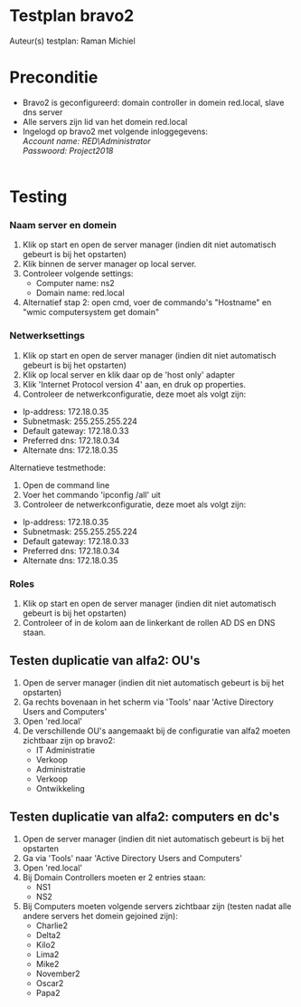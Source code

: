 # Testplan bravo2

Auteur(s) testplan: Raman Michiel

# Preconditie
- Bravo2 is geconfigureerd: domain controller in domein red.local, slave dns server <br>
- Alle servers zijn lid van het domein red.local
- Ingelogd op bravo2 met volgende inloggegevens: <br>
    *Account name: RED\Administrator* <br>
    *Passwoord: Project2018* <br>
  <br> 
# Testing

### Naam server en domein
1. Klik op start en open de server manager (indien dit niet automatisch gebeurt is bij het opstarten)
2. Klik binnen de server manager op local server. 
3. Controleer volgende settings:
   - Computer name: ns2
   - Domain name: red.local
4. Alternatief stap 2: open cmd, voer de commando's "Hostname" en "wmic computersystem get domain"

### Netwerksettings
1. Klik op start en open de server manager (indien dit niet automatisch gebeurt is bij het opstarten)
2. Klik op local server en klik daar op de 'host only' adapter
3. Klik 'Internet Protocol version 4' aan, en druk op properties.
4. Controleer de netwerkconfiguratie, deze moet als volgt zijn: <br>
  - Ip-address: 172.18.0.35 <br>
  - Subnetmask: 255.255.255.224 <br>
  - Default gateway: 172.18.0.33 <br>
  - Preferred dns: 172.18.0.34 <br>
  - Alternate dns: 172.18.0.35  <br>
  
Alternatieve testmethode:
1. Open de command line 
2. Voer het commando 'ipconfig /all' uit
3. Controleer de netwerkconfiguratie, deze moet als volgt zijn:
  - Ip-address: 172.18.0.35 <br>
  - Subnetmask: 255.255.255.224 <br>
  - Default gateway: 172.18.0.33 <br>
  - Preferred dns: 172.18.0.34 <br>
  - Alternate dns: 172.18.0.35 <br>

### Roles
1. Klik op start en open de server manager (indien dit niet automatisch gebeurt is bij het opstarten)
2. Controleer of in de kolom aan de linkerkant de rollen AD DS en DNS staan. 

## Testen duplicatie van alfa2: OU's
1. Open de server manager (indien dit niet automatisch gebeurt is bij het opstarten)
2. Ga rechts bovenaan in het scherm via 'Tools' naar 'Active Directory Users and Computers'
3. Open 'red.local'
4. De verschillende OU's aangemaakt bij de configuratie van alfa2 moeten zichtbaar zijn op bravo2: <br>
   - IT Administratie <br>
   - Verkoop <br>
   - Administratie <br>
   - Verkoop <br>
   - Ontwikkeling <br>

## Testen duplicatie van alfa2: computers en dc's
1. Open de server manager (indien dit niet automatisch gebeurt is bij het opstarten
2. Ga via 'Tools' naar 'Active Directory Users and Computers'
3. Open 'red.local'
4. Bij Domain Controllers moeten er 2 entries staan: <br>
   - NS1 <br>
   - NS2 <br>
5. Bij Computers moeten volgende servers zichtbaar zijn (testen nadat alle andere servers het domein gejoined zijn): <br>
   - Charlie2 <br>
   - Delta2 <br>
   - Kilo2 <br>
   - Lima2 <br>
   - Mike2 <br>
   - November2 <br>
   - Oscar2 <br>
   - Papa2 <br>




   
 
